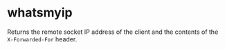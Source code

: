 whatsmyip
=========

Returns the remote socket IP address of the client and the contents of the `X-Forwarded-For` header.

